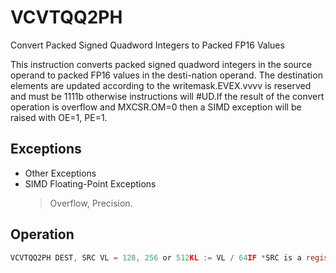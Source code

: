# VCVTQQ2PH

Convert Packed Signed Quadword Integers to Packed FP16 Values

This instruction converts packed signed quadword integers in the source operand to packed FP16 values in the desti-nation operand.
The destination elements are updated according to the writemask.EVEX.vvvv is reserved and must be 1111b otherwise instructions will #UD.If the result of the convert operation is overflow and MXCSR.OM=0 then a SIMD exception will be raised with OE=1, PE=1.

## Exceptions

- Other Exceptions
- SIMD Floating-Point Exceptions
  > Overflow, Precision.

## Operation

```C
VCVTQQ2PH DEST, SRC VL = 128, 256 or 512KL := VL / 64IF *SRC is a register* and (VL = 512) AND (EVEX.b = 1):SET_RM(EVEX.RC)ELSE:SET_RM(MXCSR.RC)FOR j := 0 TO KL-1:IF k1[j] OR *no writemask*:IF *SRC is memory* and EVEX.b = 1:tsrc := SRC.qword[0]ELSEtsrc := SRC.qword[j]DEST.fp16[j] := Convert_integer64_to_fp16(tsrc)ELSE IF *zeroing*:DEST.fp16[j] := 0Intel C/C++ Compiler Intrinsic EquivalentVCVTQQ2PH __m128h _mm512_cvt_roundepi64_ph (__m512i a, int rounding);VCVTQQ2PH __m128h _mm512_mask_cvt_roundepi64_ph (__m128h src, __mmask8 k, __m512i a, int rounding);VCVTQQ2PH __m128h _mm512_maskz_cvt_roundepi64_ph (__mmask8 k, __m512i a, int rounding);VCVTQQ2PH __m128h _mm_cvtepi64_ph (__m128i a);VCVTQQ2PH __m128h _mm_mask_cvtepi64_ph (__m128h src, __mmask8 k, __m128i a);VCVTQQ2PH __m128h _mm_maskz_cvtepi64_ph (__mmask8 k, __m128i a);VCVTQQ2PH __m128h _mm256_cvtepi64_ph (__m256i a);VCVTQQ2PH __m128h _mm256_mask_cvtepi64_ph (__m128h src, __mmask8 k, __m256i a);VCVTQQ2PH __m128h _mm256_maskz_cvtepi64_ph (__mmask8 k, __m256i a);VCVTQQ2PH __m128h _mm512_cvtepi64_ph (__m512i a);VCVTQQ2PH __m128h _mm512_mask_cvtepi64_ph (__m128h src, __mmask8 k, __m512i a);VCVTQQ2PH __m128h _mm512_maskz_cvtepi64_ph (__mmask8 k, __m512i a);
```
